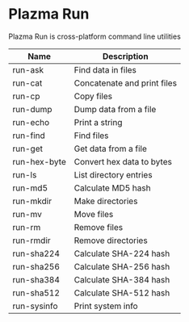 # Plazma Run

Plazma Run is cross-platform command line utilities

| Name         | Description    |
| ------------ | -------------- |
| run-ask      | Find data in files |
| run-cat      | Concatenate and print files |
| run-cp       | Copy files
| run-dump     | Dump data from a file
| run-echo     | Print a string
| run-find     | Find files
| run-get      | Get data from a file
| run-hex-byte | Convert hex data to bytes
| run-ls       | List directory entries
| run-md5      | Calculate MD5 hash
| run-mkdir    | Make directories
| run-mv       | Move files
| run-rm       | Remove files
| run-rmdir    | Remove directories
| run-sha224   | Calculate SHA-224 hash
| run-sha256   | Calculate SHA-256 hash
| run-sha384   | Calculate SHA-384 hash
| run-sha512   | Calculate SHA-512 hash
| run-sysinfo  | Print system info